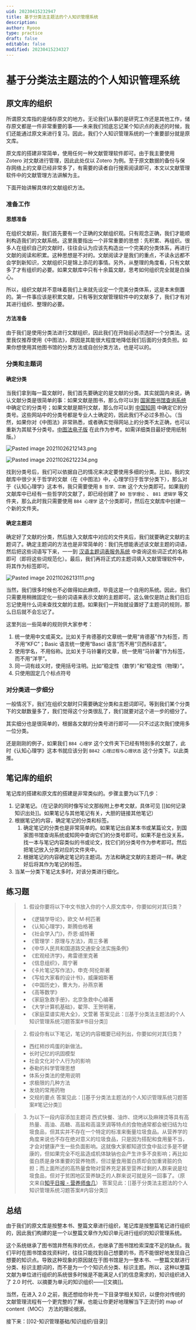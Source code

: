 ```yaml
---
uid: 20230415232947
title: 基于分类法主题法的个人知识管理系统
description: 
author: Ryooo 
type: practice
draft: false
editable: false
modified: 20230415234327
---
```


# 基于分类法主题法的个人知识管理系统

## 原文库的组织

所谓原文库指的是储存原文的地方。无论我们从事的是研究工作还是其他工作，储存原文都是一件非常重要的事——未来我们彻底忘记某个知识点的表述的时候，我们还能通过原文来进行复习。因此，我们个人知识管理系统的一个重要部分就是原文库。

原文库的搭建非常简单，使用任何一种文献管理软件即可。由于我主要使用 Zotero 对文献进行管理，因此此处仅以 Zotero 为例。至于原文数据的备份与保存网络上的文章已经非常多了，有需要的读者自行搜索阅读即可，本文以文献管理软件中的文献管理方法讲解为主。

下面开始讲解具体的文献组织方法。

### 准备工作

#### 思想准备

在组织文献前，我们首先要有一个正确的文献组织观。只有观念正确，我们才能顺利构造我们的文献系统。这里我要指出一个非常重要的思想：先积累、再组织。很多人在组织自己的文献时，往往会认为应该先构造出一个完美的分类体系，再进行文献的阅读和积累。这种思想是不对的。文献阅读才是我们的重点，不读永远都不会学到新知识，文献组织只是锦上添花的事情。另外，从整理的角度看，只有文献多了才有组织的必要。如果文献库中只有十余篇文献，思考如何组织完全就是白操心。

所以，组织文献并不意味着我们上来就先设定一个完美分类体系，这是本末倒置的。第一件事应该是积累文献，只有等到文献管理软件中的文献多了，我们才有对其进行组织、整理的必要。

#### 方法准备

由于我们是使用分类法进行文献组织，因此我们在开始前必须选好一个分类法。这里我仅推荐使用《中图法》，原因是其能很大程度地降低我们后面的分类负担。如果你想使用其他图书馆的分类方法或自创分类方法，也是可以的。

### 分类和主题词

#### 确定分类

当我们拿到每一篇文献时，我们首先要确定的是文献的分类。其实就国内来说，确认文献分类是很简单的事：如果文献是图书，那么你可以到 [国家图书馆查询系统](http://opac.nlc.cn/F/DK8P2KREE29SQ7M6URUEXNBCL8ADBN56CTAHCMEX2YLS5P51CL-36038?func=find-b-0) 中确定它的分类号；如果文献是期刊文献，那么你可以到 [中国知网](https://www.cnki.net/) 中确定它的分类号。这些网站中的分类号都是专业人士确定的，因此我们不必过多担心。（当然，如果你对《中图法》非常熟悉，或者确实觉得网站上的分类不太正确，也可以重新为其赋予分类号。[中图法电子版](http://clc5.nlc.cn/login.aspx) 在此作为参考。如需详细类目最好使用纸制版。）

![Pasted image 20211026212143.png](https://cdn.pkmer.cn/images/eb019e3048f8b8e7ccca151ad6a1111b_MD5.png)

![Pasted image 20211026212234.png](https://cdn.pkmer.cn/images/17dedd932aadbc58663f348075fb2367_MD5.png)

找到分类号后，我们可以依据自己的情况来决定要使用多细的分类。比如，我的文献库中很少关于哲学的文献（在《中图法》中，心理学归于哲学分类下），那么对于《认知心理学》这本书，我只需要使用 `B 哲学、宗教` 这个大分类即可。如果我的文献库中已经有一些哲学的文献了，即已经创建了 `B0 哲学理论` 、 `B81 逻辑学` 等文件夹，那么此时我只需要使用 `B84 心理学` 这个分类即可，然后在文献库中创建一个新的文件夹。

#### 确定主题词

确定好了文献的分类，然后放入文献库中对应的文件夹后，我们就要确定文献的主题词了。确定主题词的方法也是非常简单的：我们先想能表述该文献主题的词语，然后把这些词语写下来，一一到 [汉语主题词表服务系统](https://ct.istic.ac.cn/site/organize/word) 中查询这些词正式的名称即可（即将这些词规范化）。最后，我们再将正式的主题词填入文献管理软件中，将其作为标签即可。

![Pasted image 20211026213111.png](https://cdn.pkmer.cn/images/27c1845592ab5da7d6b01f8f7db5bdd0_MD5.png)

当然，我们很多时候也不必做得如此麻烦，毕竟这是一个自用的系统。因此，我们只需要用稍微固定化一些的词语来表示文献的主题即可。这么做仅是防止我们日后忘记使用什么词来查找文献的主题。如果我们一开始就设置好了主题词的规则，那么日后就不会忘记了。

这里列出一些简单的规则供大家参考：

1. 统一使用中文或英文。比如关于肯德基的文章统一使用“肯德基”作为标签，而不用“KFC”；Basic 语言统一使用“Basci 语言”而不用“贝西科语言”。
2. 使用学名，不用俗称。比如关于马铃薯的文章，统一使用“马铃薯”作为标签，而不用“洋芋”。
3. 同一词有歧义时，使用括号注明。比如“稳定性（数学）”和“稳定性（物理）”。
4. 只使用固定几个标点符号

### 对分类进一步细分

一般情况下，我们在组织文献时只需要确定分类和主题词即可。等到我们某个分类下的文献数量多了，我们觉得这个分类很乱了，我们就要对这个进一步的细分了。

其实细分也是很简单的，根据各文献的分类号进行即可——只不过这次我们使用多一位分类。

还是刚刚的例子，如果我们 `B84 心理学` 这个文件夹下已经有特别多的文献了，此时《认知心理学》这本书就应该分到 `B842 心理过程与心理状态` 这个分类下。以此类推。

## 笔记库的组织

笔记库的搭建和原文库的搭建是非常类似的。步骤主要为以下几步：

1. 记录笔记。（在记录的同时像写论文那般附上参考文献，具体可见 [[如何记录知识出处]]。如果笔记与其他笔记有关，大胆的链接其他笔记）
2. 根据笔记的内容，确定笔记的分类和标签。
	1. 确定笔记的分类也是非常简单的。如果笔记出自某本书或某篇论文，到国家图书馆查询系统或知网中查询它们的分类号即可。如果不是也没关系，找一本与笔记内容类似的书或论文，找它们的分类号作为参考即可。然后把笔记放入分类对应的文件夹中。
	2. 根据笔记的内容确定笔记的主题词。方法和确定文献的主题词一样。确定好后将其作为笔记的标签。
3. 当某一分类下笔记太多时，对该分类进行细化。

## 练习题


> 1. 假设你要将以下中文书放入你的个人原文库中，你要如何对其归类？
> - 《逻辑学导论》，欧文·M·柯匹著
> - 《认知心理学》，斯腾伯格著
> - 《社会学入门》，乔恩·威特著
> - 《管理学：原理与方法》，周三多著
> - 《中华人民共和国道路交通安全法实施条例》
> - 《宏观经济学》，弗雷德里克著
> - 《信息组织》，周宁著
> - 《卡片笔记写作法》，申克·阿伦斯著
> - 《写给大家看的设计书》，威廉姆斯著
> - 《中国历史》，曹大为，孙燕京著
> - 《高等数学》
> - 《家庭急救手册》，北京急救中心编著
> - 《大学计算机基础》，翟萍、王贺明著，
> - 《家庭菜谱实用大全》，文萱著
> 答案见此：[[基于分类法主题法的个人知识管理系统习题答案#书目分类]]

> 2. 假设你有以下笔记，笔记的内容概要已经列出，你要如何对其归类？
> - 西红柿炒鸡蛋的新做法。
> - 长时记忆的巩固模型
> - 社会文化对个人行为的影响
> - 泰勒的科学管理思想
> - 体系分类法的使用说明
> - 求极限的几种方法
> - 发烧的常用药物
> - 交规的要点
> 答案见此：[[基于分类法主题法的个人知识管理系统习题答案#笔记分类]]

> 3. 为以下一段内容添加主题词
> 西式快餐、油炸、烧烤以及麻辣烫等具有高热量、高油、高糖、高盐和高温烹调等特点的食物通常都会被归结为垃圾食品，但其实并不存在一个特定的标准来衡量垃圾食品。从营养学的角度来说也不存在绝对意义的垃圾食品，只是因为搭配和食用量不当，才会对健康产生一些负面影响。这就像大家都知道饮食中盐过多是不健康的，但如果完全不吃盐造成机体缺钠也会产生许多不良影响；再比如蛋白质是身体重要的营养物质，但过量食用蛋白质却会加重肾脏的负担；而上面所述的高热量食物对营养充足甚至营养过剩的人群来说是垃圾食品，但对于贫困地区营养缺乏的人群来说可就是另一回事了。（原文来自[知乎日报 - 营养师虫几](https://daily.zhihu.com/story/9741722)）
> 答案见此：[[基于分类法主题法的个人知识管理系统习题答案#内容分类]]


## 总结

由于我们的原文库是按整本书、整篇文章进行组织，笔记库是按整篇笔记进行组织的，因此我们构建的是一个以整篇文章作为知识单元进行组织的知识管理系统。

这个系统继承了图书馆井然有序的优点，也继承了图书馆检索深度不足的缺点。我们平时在图书馆查找资料时，往往只能找到自己想要的书，而不能很好地发现自己想要的知识点。导致这种现象的原因就在于图书馆是为一整本书、一整篇文献进行分类、标识主题词的，而不是为一个个知识点分类、标识主题。所以，这种以整篇文献为单位进行组织的系统很多时候是不能满足人们的信息需求的，知识组织进入了 2.0 时代、以摘要为单元的知识组织——[[文摘]]。

当然，在进入 2.0 之前，我还想给你补充一下目录学相关知识，以便你对传统的文献管理流程有一个更完整的了解，也能让你更好地理解当下正流行的 map of content（MOC） 方法的理论根源。

接下来：[[02-知识管理基础/知识组织/目录]]